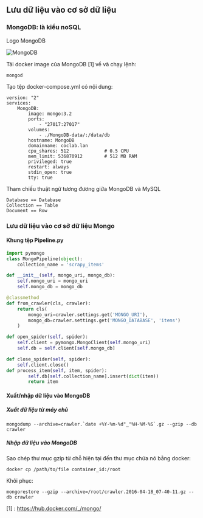 ## Lưu dữ liệu vào cơ sở dữ liệu

### MongoDB: là kiểu noSQL

Logo MongoDB

![MongoDB](https://github.com/tuantmtb/int3507-2017/blob/master/group3/img/Mongodb-logo.jpeg?raw=true)

Tải docker image của MongoDB [1] về và chạy lệnh:

```lightning
mongod
```

Tạo tệp docker-compose.yml có nội dung:

```lightning
version: "2"
services:
    MongoDB:
        image: mongo:3.2
        ports:
            - "27017:27017"
        volumes:
            - ./MongoDB-data/:/data/db
        hostname: MongoDB
        domainname: coclab.lan
        cpu_shares: 512             # 0.5 CPU
        mem_limit: 536870912        # 512 MB RAM
        privileged: true
        restart: always
        stdin_open: true
        tty: true
```

Tham chiếu thuật ngữ tương đương giữa MongoDB và MySQL

```lightning
Database == Database
Collection == Table
Document == Row
```

### Lưu dữ liệu vào cơ sở dữ liệu Mongo
#### Khung tệp Pipeline.py

```python
import pymongo
class MongoPipeline(object):
    collection_name = 'scrapy_items'

def __init__(self, mongo_uri, mongo_db):
    self.mongo_uri = mongo_uri
    self.mongo_db = mongo_db

@classmethod
def from_crawler(cls, crawler):
    return cls(
        mongo_uri=crawler.settings.get('MONGO_URI'),
        mongo_db=crawler.settings.get('MONGO_DATABASE', 'items')
    )

def open_spider(self, spider):
    self.client = pymongo.MongoClient(self.mongo_uri)
    self.db = self.client[self.mongo_db]

def close_spider(self, spider):
    self.client.close()
def process_item(self, item, spider):
        self.db[self.collection_name].insert(dict(item))
        return item
```
#### Xuất/nhập dữ liệu vào MongoDB
##### Xuất dữ liệu từ máy chủ

```lightning
mongodump --archive=crawler.`date +%Y-%m-%d"_"%H-%M-%S`.gz --gzip --db crawler
```

##### Nhập dữ liệu vào MongoDB

Sao chép thư mục gzip từ chỗ hiện tại đến thư mục chứa nó bằng docker:

```lightning
docker cp /path/to/file container_id:/root
```

Khôi phục:

```lightning
mongorestore --gzip --archive=/root/crawler.2016-04-18_07-40-11.gz --db crawler
```

[1] : https://hub.docker.com/_/mongo/